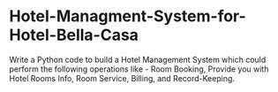 # Hotel-Managment-System-for-Hotel-Bella-Casa
Write a Python code to build a Hotel Management System which could perform the following operations like - Room Booking, Provide you with Hotel Rooms Info, Room Service, Billing, and Record-Keeping.
